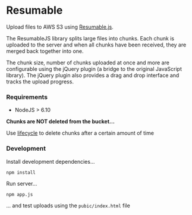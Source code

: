 # Resumable

Upload files to AWS S3 using [Resumable.js](http://www.resumablejs.com/).

The ResumableJS library splits large files into chunks. Each chunk is uploaded to the server and when all chunks have been received, they are merged back together into one.

The chunk size, number of chunks uploaded at once and more are configurable using the jQuery plugin (a bridge to the original JavaScript library). The jQuery plugin also provides a drag and drop interface and tracks the upload progress.

### Requirements

 - NodeJS > 6.10

**Chunks are NOT deleted from the bucket...**

Use [lifecycle](https://docs.aws.amazon.com/AmazonS3/latest/dev/object-lifecycle-mgmt.html) to delete chunks after a certain amount of time

### Development

Install development dependencies...

```
npm install
```

Run server...

```
npm app.js
```

... and test uploads using the `pubic/index.html` file
